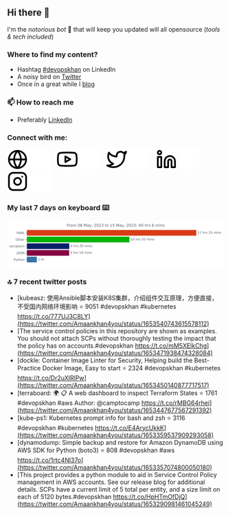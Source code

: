 <!--- [![Hits](https://hits.seeyoufarm.com/api/count/incr/badge.svg?url=https%3A%2F%2Fgithub.com%2Fakhan4u%2Fhit-counter&count_bg=%2379C83D&title_bg=%23555555&icon=&icon_color=%23E7E7E7&title=visits&edge_flat=false)](https://hits.seeyoufarm.com) --->

## Hi there 👋

I'm the _notorious bot_ 🤣 that will keep you updated will all opensource (_tools & tech included_) 

### Where to find my content?

* Hashtag [#devopskhan](https://www.linkedin.com/feed/hashtag/devopskhan) on LinkedIn
* A noisy bird on [Twitter](https://twitter.com/Amaankhan4you)
* Once in a great while I [blog](https://linuxparrot.netlify.app) 


### 📫 **How to reach me**

* Preferably [LinkedIn](https://www.linkedin.com/in/amaan-khan-linux-ninja)

### Connect with me:

[![website](./.img/globe-light.svg)](https://codestackr.com#gh-light-mode-only)
[![website](./.img/globe-dark.svg)](https://codestackr.com#gh-dark-mode-only)
&nbsp;&nbsp;
[![website](./.img/youtube-light.svg)](https://youtube.com/codestackr#gh-light-mode-only)
[![website](./.img/youtube-dark.svg)](https://youtube.com/codestackr#gh-dark-mode-only)
&nbsp;&nbsp;
[![website](./.img/twitter-light.svg)](https://twitter.com/codestackr#gh-light-mode-only)
[![website](./.img/twitter-dark.svg)](https://twitter.com/codestackr#gh-dark-mode-only)
&nbsp;&nbsp;
[![website](./.img/linkedin-light.svg)](https://linkedin.com/in/codeSTACKr#gh-light-mode-only)
[![website](./.img/linkedin-dark.svg)](https://linkedin.com/in/codeSTACKr#gh-dark-mode-only)
&nbsp;&nbsp;
[![website](./.img/instagram-light.svg)](https://instagram.com/codeSTACKr#gh-light-mode-only)
[![website](./.img/instagram-dark.svg)](https://instagram.com/codeSTACKr#gh-dark-mode-only)

### My last 7 days on keyboard ⌨️

<img src="https://github.com/akhan4u/akhan4u/blob/main/images/stat.svg" alt="Amaan's Wakatime Activity!"/>

### 🔝 7 recent twitter posts
<!-- DEVDOJO:START -->
- [kubeasz: 使用Ansible脚本安装K8S集群，介绍组件交互原理，方便直接，不受国内网络环境影响
⭐️ 9051
#devopskhan #kubernetes
https://t.co/777UJ3C8LY](https://twitter.com/Amaankhan4you/status/1653540743615578112)
- [The service control policies in this repository are shown as examples. You should not attach SCPs without thoroughly testing the impact that the policy has on accounts.#devopskhan https://t.co/mM5XElkChg](https://twitter.com/Amaankhan4you/status/1653471938474328084)
- [dockle: Container Image Linter for Security, Helping build the Best-Practice Docker Image, Easy to start
⭐️ 2324
#devopskhan #kubernetes
https://t.co/Dr2uXlRlPw](https://twitter.com/Amaankhan4you/status/1653450140877717517)
- [terraboard: :earth_africa: :clipboard:  A web dashboard to inspect Terraform States 
⭐️ 1761
#devopskhan #aws
Author: @camptocamp
https://t.co/rMBG64rhei](https://twitter.com/Amaankhan4you/status/1653447677567291392)
- [kube-ps1: Kubernetes prompt info for bash and zsh
⭐️ 3116
#devopskhan #kubernetes
https://t.co/E4ArycUkkK](https://twitter.com/Amaankhan4you/status/1653359537909293058)
- [dynamodump: Simple backup and restore for Amazon DynamoDB using AWS SDK for Python &lpar;boto3&rpar;
⭐️ 808
#devopskhan #aws
https://t.co/1rtc4Nl37o](https://twitter.com/Amaankhan4you/status/1653357074800050180)
- [This project provides a python module to aid in Service Control Policy management in AWS accounts. See our release blog for additional details. SCPs have a current limit of 5 total per entity, and a size limit on each of 5120 bytes.#devopskhan https://t.co/HpHTmOfDjQ](https://twitter.com/Amaankhan4you/status/1653290981461045249)
<!-- DEVDOJO:END -->

<!-- ![Amaan's GitHub stats](https://github-readme-stats.vercel.app/api?username=akhan4u&count_private=true&show_icons=true&hide=contribs) -->
